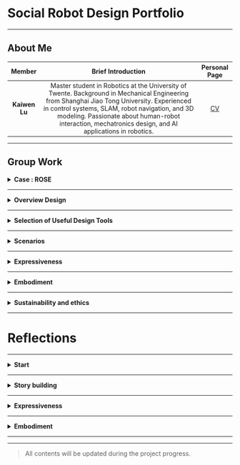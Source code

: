 
# Social Robot Design Portfolio

---

## About Me

| Member | Brief Introduction | Personal Page |  
|:------:|:----------:|:------------------:|
| **Kaiwen Lu** | Master student in Robotics at the University of Twente. Background in Mechanical Engineering from Shanghai Jiao Tong University. Experienced in control systems, SLAM, robot navigation, and 3D modeling. Passionate about human-robot interaction, mechatronics design, and AI applications in robotics.  | [CV](./Kaiwen_Lu_CV.md)  |

---

## Group Work

<details>
<summary><strong> Case : ROSE </strong></summary>

### Case Description
ROSE (Robot Operating System Environment) is a social robot development platform based on ROS, often using the TIAGo robot manufactured by PAL Robotics as its hardware foundation. TIAGo is a multifunctional robot that integrates a mobile base, robotic arm, elevating torso, and a variety of sensors (such as lidar, RGB-D cameras, etc.), and is widely used in research, education, and human-robot interaction fields. 

#### Existed Functions and Scenario Analysis
##### Stories/narratives in media and project data & Currently developed scenarios
Narratives/themes identified: 

(1) Intentional vs Unintentional Obstruction: A recurring narrative involves distinguishing between human behaviors that are socially intentional (e.g., trying to engage with the robot) vs unintentional (e.g., unaware obstruction).

(2) Navigation in constrained environments: Especially in healthcare settings like hospital corridors, robots face complex human-robot interaction scenarios.

(3) Social cues as interaction triggers: Stories often revolve around the robot interpreting gaze, movement hesitation, and posture as signals of human intent

Application Scenarios

(1) Logistics: ROSE delivering samples or items in hospital environments while interacting with or avoiding people.

(2) Companionship/personal assistance: Visitors engaging intentionally with the robot out of curiosity or for help.

(3) Health/nutrition advice: Potential future use cases hinted through the broader categories in the tool list.
#### Our case
Our case is to apply the ROSE robot in elderly care to accomplish three applications. These three applications are respectively: helping the elderly obtain things that are difficult to get; Keep the living environment clean and tidy. And also assist the elderly in conducting self-assessment of their own health status: such as measuring blood pressure every morning, conducting urine tests, and other behaviors.
</details>

---

<details>
<summary><strong> Overview Design </strong></summary>

### Mindmap of Problem Space
![Mindmap of Problem Space](Mindmap.png)

### Potential Building Blocks
#### Perception and Sensing
- Camera
- Lidar
- Microphone/Speaker
- Medical Sensors
#### Robot Mobility & Manipulation
- Arm Manipulation
- Mobile Control
#### Human-Robot Interaction
- NLP
- Touchscreen interface
#### Alert System
#### System integration

### Functional Breakdown
#### Assist in Retrieving Objects
- Environment Perception and Object detection
- Understand Human Commands
- Navigation
- Manipulate and Retrieve object
- Deliver Object to Elderly

#### Maintain clean and tidy environment
- Detect Mess / Dirt / Items Out of Place
- Plan Cleaning or Tidy Task
- Simple Manipulations
- Navigation

#### Support Daily Health Self-Assessment
- Prompt and Guide Elderly
- Integrate with Medical Devices
- Record and Analyze Results
- Communicate with Caregiver if Needed

### Potential Experimental approach
#### Verify that robot can complete tasks autonomously
#### Evaluate naturalness, trust, and ease of use
#### Observe learning curve and routine integration

| Aspect                | Metric/Tool                            |
| --------------------- | -------------------------------------- |
| Task performance      | Task success rate, time, failure modes |
| HRI usability         | SUS, NASA TLX, interaction steps       |
| Trust & acceptance    | Almere Model Questionnaire             |
| Speech recognition    | Command success rate, retry frequency  |
| Grasping accuracy     | Grasp success rate, misplacement rate  |
| System robustness     | Downtime, recovery from error          |
| Data privacy handling | Consent protocol, encryption logs      |


### Pitch / Slide
![Pitch](robotpitch.pdf)


</details>

---


<details>
<summary><strong> Selection of Useful Design Tools </strong></summary>

  
#### Senario Analysis
References:

(1) Through the dual-track deduction of the best scenario and the worst scenario, break through the linear prediction model, and systematically simulate the development paths of positive and negative extremes that deviate from the long-term trend; (2) Based on the dynamic correlation analysis between key influencing factors and the goals, guide participants to independently develop differentiated future scenarios and form strategic predictions covering the possibility spectrum; (3) Taking the preset scenarios as the creative anchor points, drive participants to transform abstract variables into specific action strategies, achieving decision support from risk contingency plans to opportunity capture. This method effectively balances the rigor and innovative tension of strategic planning by structuring the imaginative space. [Busse T, Kernebeck S, Nef L, Rebacz P, Kickbusch I, Ehlers J
Views on Using Social Robots in Professional Caregiving: Content Analysis of a Scenario Method Workshop
J Med Internet Res 2021;23(11):e20046](https://www.jmir.org/2021/11/e20046/)

#### Story Boarding
References:

Through a case of medical caring team with patients, doctors and robots, we are informed that: Through the visual narrative framework, the multiple perspectives of caregivers, patients and medical staff are integrated to transform abstract needs into concrete scenarios (such as daily auxiliary scenarios), revealing the potential paths of technological intervention. The core significance lies in breaking through the limitations of traditional demand research, using co-created storyboards to stimulate participants' imagination of robot application scenarios, simultaneously capturing functional requirements and humanistic care demands, providing a decision-making basis that takes into account both practicality and emotional adaptability for technical design, and ultimately achieving a precise connection between technological innovation and real user needs. [B. Sienkiewicz, Z. Radosz-Knawa and B. Indurkhya, "A participatory design approach to using social robots for elderly care*," 2024 IEEE International Conference on Advanced Robotics and Its Social Impacts (ARSO), Hong Kong, 2024, pp. 194-199, doi: 10.1109/ARSO60199.2024.10557812.](https://ieeexplore.ieee.org/abstract/document/10557812)


#### Wizard of Oz
References:

Wizard of Oz, through the design of restricted perception experiments, simulates the perception and behavioral limitations in the real interaction scenarios of robots, enabling human experts (" guides ") to dynamically generate interaction strategies based only on the limited information available to robots. By limiting the perception range of the guide (aligning with the sensor capabilities of the robot), the non-portability of the strategy caused by the "omniscient perspective" of human experts in traditional methods is avoided, and the adaptability of the strategy to the actual capabilities of the robot is improved. The interaction behavior data collected under restricted conditions can be directly transformed into the autonomous control logic of the robot, reducing the "reality gap" in the subsequent algorithm development. [P. Sequeira et al., "Discovering social interaction strategies for robots from restricted-perception Wizard-of-Oz studies," 2016 11th ACM/IEEE International Conference on Human-Robot Interaction (HRI), Christchurch, New Zealand, 2016, pp. 197-204, doi: 10.1109/HRI.2016.7451752.](https://ieeexplore.ieee.org/abstract/document/7451752)







#### Lego Series
</details>

---

<details>
<summary><strong> Scenarios </strong></summary>

For the interaction between users and robots to be appropriate and sustainable, it is necessary to reduce the influence of uncertainty and negative emotions. Therefore, in addition to the robot's own understanding ability of semantics, it is also necessary to consider different scenarios where users have varying levels of trust in the robot.
[Miller Linda , Kraus Johannes , Babel Franziska , Baumann Martin, "More Than a Feeling—Interrelation of Trust Layers in Human-Robot Interaction and the Role of User Dispositions and State Anxiety," 2021 Vol12 Frontiers in Psychology, doi:10.3389/fpsyg.2021.592711](https://www.frontiersin.org/journals/psychology/articles/10.3389/fpsyg.2021.592711
)
#### Low user trust/low robot understanding:
70-year-old Bob was influenced by science fiction movies and believed that robots were villains who would rule the earth, so he did not trust and was afraid of robots.
Bob felt uncomfortable in his heart and sat on the sofa, holding his chest and breathing, but did not speak. The robot could not recognize the meaning of Bob's subtle movements and thought that Bob was dancing, and began to ask Bob if he needed to play music to accompany him.
Bob said sarcastically, "You are so smart", and the robot responded, "Thank you for the compliment, I will continue to work hard"

Problems with this scenario response:
The robot lacks "micro-movement" and "micro-expression" recognition, cannot understand the intention represented by human movements, lacks a model for emotional context analysis, and cannot recognize the emotions expressed by humans through voice intonation.

#### High user trust/low robot understanding:
One early morning, Grandma Zhang, as usual, used the ROSE robot for a health checkup. She voluntarily put the blood pressure monitor on her arm and said, "Little R (the robot's nickname), measure my blood pressure for me." The robot detected Grandma Zhang's action of holding the blood pressure monitor through the camera but mistakenly confused it with her daily action of "holding a water cup" (Note: The blood pressure monitor and water cup have similar shapes), and thus responded, "Sure, I'm pouring water for you." It then moved its mechanical arm to try to take the blood pressure monitor. 
Grandma Zhang was taken aback for a moment and explained with a smile, "It's not a water cup, it's for measuring blood pressure!" The robot received the keyword "blood pressure" and triggered the preset process, but failed to correctly associate it with the current situation (the arm was already wearing a blood pressure monitor). Instead, it broadcasted the blood pressure history data from last week: "Your average blood pressure last week was 125/80 mmHg." Meanwhile, the mechanical arm was still trying to grasp the blood pressure monitor, causing it to fall off. 
Grandma Zhang wasn't angry. Instead, she patiently repeated, "Little R, you haven't measured it today. You need to measure the new one first." The robot recognized the keyword "measure" again and started the default "environmental detection" mode. It scanned the room with a laser radar and reported, "The current room temperature is 26 degrees Celsius and the air quality is good." Grandma Zhang shook her head helplessly and measured her blood pressure manually. She comforted the robot, "It's okay. Try again tomorrow. You'll get it after a few more times."

Problems with this scenario response:
Weak object detail recognition: Unable to distinguish the binding strap/texture features of a blood pressure monitor from those of a water cup. 
Task chain disruption: Isolated response to the keyword "blood pressure", ignoring the coherent logic of "wearing the device - measurement - recording". 
Trust backfires: Users' excessive tolerance of errors delays the timeliness of health monitoring.

#### Low user trust/high robot understanding:
68-year-old Mary has a stubborn personality and is strongly resistant to new technology. Her daughter, who lives in another city, bought her a new type of care robot and persuaded her to use it. Mary reluctantly used the robot to monitor her daily health data, to make her daughter feel at ease.
One night, because the robot had failed to charge successfully during the day, it moved to the charging station by itself at night to try charging again. Since Mary never cared about the robot’s charging behavior, she was frightened by the moving figure in the living room when she got up at night, and fainted for a short time.
Although the robot detected the problem and called her daughter and the nearby medical center in time, and the result showed that Mary’s body was fine, she still refused to keep the robot at home again.

Problems with this scenario response: The robot can rocognize people’s emotion and other data and try to offer help. But users’trust to the robot are so low that even they share the same goal, the users still cannot accept the robot’s help as a daily routine.
</details>

---

<details>
<summary><strong> Expressiveness </strong></summary>
observation of paper-puppeteering：

observation recording: https://youtu.be/jthQCp5BSxM

01
Action description: Swing left and right at a constant speed, then jump for 5 seconds and then jump in place at a very fast speed
Guess: excited

02
Action description: Hit the ground with the head at a constant speed and then swing left and right at a constant speed
Guess: The robot wants to express its needs

03
Action description: Quickly retreat in place
Guess: The robot wants to walk with me

04
Action description: The body leans to the right and maintains this action
Guess: Thinking

05
Action description: Sprint forward at a very fast speed
Guess: The emotion is hate

06
Action description: The whole body flips over, imitating a human lying on the ground, or slowly lowering the head
Guess: Sad emotion



LED:

1. Emotional expression and feedback: Express emotions by controlling the combined shape, color and flashing frequency of LED.
Application:
Blue eyes + slow flashing + smiling shape or circle - Indicates that the robot is in a calm state (no task mode), and slow blinking indicates friendly attention to humans and is ready to communicate with humans at any time
Red eyes + rapid flashing + triangle shape - When the robot detects danger and issues a warning, the eyes turn red and flash quickly to attract the user's attention

2. Health monitoring and reminders: Use LED eye changes to remind the elderly of daily health matters, such as taking medicine, drinking water, resting, etc.
Application:
Green eyes - Indicates that the elderly are in good health. When the elderly complete their daily walking goals or take medicine on time, the green eyes flash slowly to encourage
Red eyes - For example, when the elderly miss medication or bedtime, the eyes turn red and flash quickly (slower than when prompting danger signals to distinguish)

#### A tool* for expressiveness
EMO-CUE is a multimodal, low-threshold prototype expression toolbox, consisting of the following components:

##### Expressive Cue Cards

Each card represents an emotion/intention state (such as "I'm listening to you", "I need help", "I'm worried about you"), and the back of the card gives suggestions for multimodal expression combinations:

Light color changes (such as red → anxiety, blue → calm, orange → need interaction)

Vibration or tactile feedback (continuous/pulse rhythm)

Small movement patterns (head turn/backward/forward)

Voice intonation fragments (non-semantic "hmm~", "hiss~", etc.)

##### Hardware modules/low-fidelity prototypes

Use programmable Arduino or micro:bit to control small motors (express retreat), RGB lights (express state changes), and buzzers (simulate intonation).

Allow users to quickly combine and test interactive expressions by mapping cards → modules.

##### Improvisational Scenarios

Provide nursing scenario scripts, such as "elderly hesitant to take medicine", "robot notices user falls", "robot prompts relatives to call via video", etc. Participants use the EMO-CUE tool to interpret robot roles with expressive actions without using language.

---

### Design Behavior  
**Function: Helping with hard-to-reach items, cleaning, and health self-assessment**

![Social Robot Behavior](SocialRobotBehavior.png)

---

####  Scenario 1: Helping Reach High or Low Items

**Dialogue**  
> "Yes, it's on the top shelf," said the elderly person.  
> The robot extended its arm, looked up to the cabinet, grasped the item carefully, and handed it to the user with a smile.

**Involved Technologies**  
- `Speech recognition`  
- `LLM + context understanding`  
- `Visual input & scene understanding`  
- `Object localisation`  
- `Vision-based grasping & manipulation`  
- `Motion planning`  
- `Human-robot interaction & gesture coordination`  
- `Affective computing (smile, polite gesture)`

---

####  Scenario 2: Keeping the Environment Clean

**Dialogue**  
> "The floor seems dusty today," the resident commented.  
> The robot activated its vacuum module, scanned the room, navigated around the furniture, and started cleaning.  
> "Done! The room is clean now," it announced.

**Involved Technologies**  
- `Speech recognition`  
- `LLM (intent understanding)`  
- `SLAM (localisation and mapping)`  
- `Path planning & obstacle avoidance`  
- `Dust detection (semantic segmentation)`  
- `Vacuum actuation control`  
- `Affective feedback (speech & tone modulation)`

---

####  Scenario 3: Measuring Blood Pressure

**Dialogue**  
> "Could you check my blood pressure, please?"  
> The robot retrieved the BP cuff, wrapped it gently around the user’s arm, initiated the measurement, and read the result aloud.

**Involved Technologies**  
- `Speech recognition`  
- `LLM (command understanding)`  
- `Manipulation & touch-sensitive actuation`  
- `Biosensor integration (BP monitor control)`  
- `Real-time data acquisition`  
- `Voice synthesis (result announcement)`  
- `Context tracking (session continuity)`

---

####  Scenario 4: Urine Test Analysis

**Dialogue**  
> "I’ve just placed the sample."  
> The robot detected the container, moved it into the analysis bay, and displayed the result on the screen: "All values normal today."

**Involved Technologies**  
- `Speech recognition & intent parsing`  
- `Object detection & classification`  
- `Grasping & manipulation (careful handling)`  
- `Lab-on-robot analysis module integration`  
- `Visual display & voice feedback`  
- `Context awareness (health logs, timestamping)`

---

####  Scenario 5: Logging and Reporting Results

**Dialogue**  
> "Please send the result to my daughter."  
> The robot encrypted the report and uploaded it securely to the connected caregiver app.

**Involved Technologies**  
- `LLM (command parsing)`  
- `User profile management`  
- `Secure data logging & transmission`  
- `Cloud integration`  
- `Role-aware access control`  
- `Affective computing (respectful tone and privacy handling)`

</details>

---

<details>
<summary><strong> Embodiment </strong></summary>

</details>

---

<details>
<summary><strong> Sustainability and ethics </strong></summary>
Envisioning Cards are a practical design tool developed to translate complex theoretical concepts—especially from Value Sensitive Design (VSD) and Multi-lifespan Design (MLD)—into concrete actions for designers. [Yoo, Daisy and Logler, Nick and Ballard, Stephanie and Friedman, Batya, "Multi-lifespan Envisioning Cards: Journeying from Design Theory to Tools for Action,"2022, Association for Computing Machinery](https://dl.acm.org/doi/pdf/10.1145/3532106.3533495)
By applying the four aspects of the envision card: Changing Hands, Environmental Sustainability, The Long Now, Work of the Future, we can consider the ethical issues of robots and their relationship with people during the design process.

#### Changing Hands
An elderly care robot may become a family heirloom, taking care of the elderly in the family for generations. In this case, users may regard this robot as a member of the family, which means that during the design process, the robot may need to store the process of getting along with the family members, so that it can behave like the elder of the family in the process of taking care of people. At the same time, it needs to be able to transfer memory relatively easily to cope with the replacement. And the hardware is preferably modularized to facilitate the replacement of damaged parts.
If the robot is sold as a second-hand product, it also needs to protect the privacy of the original owner. This requires clearing the behavior mode set locally or encrypting the user account of the server, otherwise the information will be leaked after it is sold second-hand or stolen, threatening the personal safety of the old owner.

#### The Long Now

According to the envision cards "The Long Now", we envision a 50-year old who has interacted with the robot over a lifetime, and will continue to interact with the robot in the next few decades, with a five-year period:
At the age of 50, the robot intervenes in life as a practical tool, but not a core part of life. By the age of 55, the elderly have become accustomed to the company of the robot and begin to rely more on the robot for daily reminders and health monitoring. At the age of 60, the elderly may be highly dependent on the robot both physically and emotionally, and the family also fully trusts the robot to take care of the elderly. At the age of 70, the robot even replaces the elderly's existing interpersonal relationships to some extent, weakening personal autonomy and initiative.
The ethical concern highlighted here is that over-reliance on robots may lead to social isolation over time, weakening the connection between people and human communities.
This long-term change needs to be considered in the design stage to ensure that robots complement rather than replace the care of the elderly, and promote relationships between people rather than isolate people's social relationship.
####
</details>

---



# Reflections

---

<details>
<summary><strong> Start</strong></summary>
  
### How is Design Research linked to HRI
Design research, through human-centered approaches, helps to deeply understand the real needs, emotions and behavioral responses of users when interacting with robots. Through observation, interviews and prototype testing, design research reveals details that are often overlooked in traditional technology development, such as trust, natural communication and social acceptance, thereby promoting HRI systems to become more natural, efficient and enjoyable. It prompts the shift of human-robot interaction from "technology-centered" to "experience-centered", achieving better social integration.

### Digital (AI) vs Embodiment
In the design of social robots, digital AI (chatbots) have significant limitations compared to physical robots. Take for example toys that are physical entities. The sense of satisfaction and warmth that one gets from hugging a plush toy is definitely quite different from that of hugging a cold steel block. Not to mention digital AI that has no physical form at all. Robots with physical forms will give users a more intuitive first impression, demonstrating their inherent functions and providing more interaction methods with users. In reality, people's communication involves various senses such as vision, hearing, smell and touch. However, chatbots AI are unable to meet these needs. Or rather, they can only partially observe these aspects of humans in a one-way manner. This can lead to a sense of distrust and communication barriers.

### Why is "HER" (not) a Compelling Argument?
I find it unpersuasive that someone could fall in love with an intangible AI. I myself experienced a long-distance relationship. Although we can now communicate through video calls, it still can't bridge the gap of deepening distrust and estrangement. Eventually, this relationship ended in a breakup.

### The Robot Revolution: When?
When the social productive forces are developing at an extremely rapid pace, and when people not only need robots in the production field but also in terms of quality of life, the robot revolution will arrive.

### The Dinosaur Hotel
The "Dinosaur Hotel" in Japan (Henn na Hotel) initially attracted much attention with its robot receptionists and fully automated services, reflecting people's expectations for future technological hotels. However, the actual operational results were not satisfactory. Many robots were unable to effectively handle complex or unconventional customer demands, such as not being able to understand customers' questions, misidentifying in noisy environments, and lacking the ability to handle emergencies. This led to a decline in guest experience, and eventually the hotel had to rehire a large number of human employees. 
This reflects an important issue: In the service industry, "cool novelty" cannot truly replace "flexibility, empathy and judgment". Although robots have advantages in performing simple and repetitive tasks, when faced with rich and diverse actual scenarios, robots lacking contextual understanding and emotional responses find it difficult to provide satisfactory service experiences. Especially in environments like hotels that emphasize personalized reception and delicate care, purely pursuing efficiency can actually undermine the overall experience of customers.

### Nabaztag
As an early internet-connected pet robot, Nabaztag won the affection of many users in the early stage with its cute appearance and basic internet functions (such as reading the weather, email reminders, swaying ears, etc.). It successfully seized the novel concept of "Internet of Things cute pets", making the interaction between humans and technology more intimate and interesting. However, as time went by, the limitations of Nabaztag gradually became apparent. Its interaction capabilities were limited, updates were slow, and it couldn't continuously meet users' expectations for "companionship" and "intelligence" that were constantly improving. People soon lost interest in simple notifications and mechanical actions, and the lack of emotional deepening connections also made it difficult for them to form a long-term reliance. 
This indicates that in the design of social robots, merely relying on novelty and appearance to attract attention is far from sufficient. What users truly desire is an intelligent companion that can continuously evolve, understand them, and establish emotional connections. When robots fail to grow along with changes in user needs, the initial curiosity will soon fade away, ultimately leading to the abandonment of the product.

### Cuddlebits
Cuddlebits can evoke more resonance and protective instincts in people through subtle movements (such as quivering and curling up) and natural reactions to touch. This "soft and vivid" characteristic makes them more like real small animals, thereby triggering people's instinctive concern and emotional investment. 
This indicates that in the human-machine emotional relationship, "high intelligence" is not the key to touching people's hearts. On the contrary, traits such as being soft, vulnerable, and needing care are more likely to trigger deep emotional connections. The design of Cuddlebits reminds us that truly effective human-machine interaction does not necessarily require complex language and task completion capabilities. Sometimes, a simple, touchable and understandable little being is enough to establish a strong emotional bond.

### Be-Right-Back
The concept of "Be-right-back" originates from the idea of using artificial intelligence technology to "revive" the deceased relatives. For instance, through chat records and social media data, a "digital personality" can be reconstructed. Although this technology can bring comfort to those who have lost their loved ones in the short term, it also raises profound ethical and emotional issues. Firstly, the simulated "existence" is never truly human; it lacks independent growth and genuine emotions. Secondly, this technology may delay the normal mourning process of people, turning sadness into a reliance on false connections. 
This reflection reminds us that technology can reproduce language and behavioral patterns, but it cannot truly replicate the unique and profound emotional relationships between people. In the face of loss, humans need memory and acceptance rather than remaining stuck in a false "farewell" forever. Therefore, although "be-right-back" is tempting from a technical perspective, from the viewpoints of emotional health and ethics, it is not a truly desirable solution.

</details>

---

<details>
<summary><strong>Story building</strong></summary>

### Sci-fi prototyping
The prototype design based on science fiction novels can easily demonstrate the philosophical contemplations of different people on a certain scientific phenomenon, because novels are ultimately supposed to serve the purpose of shaping the protagonists. As for the plot of the novel, the functions of the prototype of the robot might be described in a more coherent way. However, in science fiction novels, in order to create dramatic conflicts, extreme situations can be simulated. In such cases, the story becomes less credible.

### 21st century robot project
The aspect that most impresses me about this project is that it emphasizes not merely building a "machine" that can move and speak, but creating an "existence" that has a story, a motivation, and can be understood and accepted by humans. In my view, this design approach of robots with personality shaping and social role setting is the key that distinguishes social robots from traditional automated devices. 
It also made me reflect that perhaps we are too prone to equate "high intelligence" with "good robots"? Maybe a little robot that can understand your silence and quietly accompany you when you are down is far more meaningful in reality than an "intelligent butler" that can solve complex mathematical problems. This project reminds me that true design is not just about solving problems, but about constructing meaning and relationships.

### Rosy consumer stories
"Rosy Consumer Stories" made me realize that users' expectations of social robots are often idealized, romanticized or even surreal. People hope that robots can not only complete tasks efficiently, but also understand, accompany and respond to emotions like friends. These "rosy" consumption stories, though seemingly unrealistic, truly reflect people's emotional desires and psychological projections when facing technology.


### Importance of storytelling for HRI specifically
In Human-Robot Interaction (HRI), storytelling is not merely a means of communication but also a crucial way to endow robots with personalities, intentions and emotions. Compared with the cold and command-style dialogues, stories can make robots appear more "lively" and more likely to evoke emotional resonance from users. A robot with a background, goals and "personality" is often more trustworthy, likable, and even given a "companion-like" status. 
HRI is not merely a technical issue of speech recognition and path planning, but rather about the construction of "relationships". Telling stories can create a "comprehensible motivational framework" for robots, allowing users to understand why they perform certain behaviors, thereby reducing uncertainty and discomfort. This is particularly important when humans interact with unfamiliar technologies.

### Evidence based work (health) vs robot stories (and perceived competence)
Although storytelling can enhance the emotional connection between robots and users, in a medical environment, robots also need to demonstrate their professional competence and reliability. Therefore, designers need to strike a balance between emotional communication and professional performance to increase users' trust and acceptance of robots.

</details>

---

<details>
<summary><strong> Expressiveness</strong></summary>
  
### Design (rules) from the work of Ju&Hoffman
Ju and Hoffman's work made me see that robots aren't just machines that get things done—they're also "communicators." They pointed out that instead of always using words or language, you can show what you mean through actions. That really got me thinking about how important actions are when it comes to interacting with others. We often assume communication is all about talking, but actually, body language is one of the most basic and clear ways we express ourselves. This idea makes me realize that when designing social robots, clear and expressive movements might make people feel more connected and trusting than even the best voice recognition systems.

### What are the downsides of (and are there alternatives to) designing robot communication
The design of robot communication systems is often limited by human language models. We are too accustomed to "letting robots speak like humans". However, in practical use, such imitation often leads to misunderstandings and discomfort, and even gives people the illusion that the robot really "understands". I think that rather than blindly imitating, it is better to explore more transparent and genuine communication methods, such as visual signals, tones, and light feedback. Although these alternative methods are simple, they are more in line with the essence of the machine and are also easier to build trust. Robots don't have to be like humans, but they must be able to be "understood" by humans.

### Should we take HHI (human-human interaction) as a starting point for designing HRI.. (hint: for motivation look into the work by Heather Knight)
I once took it for granted that the interaction pattern among humans (HHI) naturally applies to the interaction between humans and machines (HRI). But Heather Knight's research changed my opinion. She mentioned that techniques such as "drama", "rhythm" and "expected disruption" in performing arts are more effective in robot design. This view inspires me: Robots are not inferior versions of "imitations of humans", but brand-new interactive objects. Design should start from understanding the expressive ability of machines rather than forcibly applying human rules.

### Laban works for characterising motion. Which aspects apply to sound or other modalities?
Laban's Motor Language Analysis (LMA) was originally used to describe human movement, but when I attempted to apply it to sound or tactile feedback, I surprisingly found that it was equally applicable. For instance, "weight" can be transformed into the intensity of volume, "time" corresponds to the speed of rhythm, and "flow" is manifested as a continuous or fragmented sound stream. This cross-modal way of understanding made me realize that the conveyance of emotions does not depend on the medium, but on "change itself". Whether it is light, sound or movement, the essence of design is to evoke feelings.

### can you design anti-social behaviour? what is the difference with simply the 'absence' of social behaviour?
Designing anti-social behavior sounds like "creating bad people", but I realize it has its significance. For instance, having robots show resistance, indifference or silence in specific situations can make users aware of the boundaries of their own behaviors and can also be used as educational and psychological treatment tools. "Antisocial" is not completely negative; it is a kind of boundary expression of social behavior. Compared with "no social behavior", it is more intentional and more worthy of our attention in design.

</details>

---

<details>
<summary><strong>Embodiment</strong></summary>

### embodied agents v.s. virtual agents  and hybrid shapes
I believe that embodied agents have a natural advantage in building trust and evoking emotional resonance. People are more likely to respond socially to a "present" entity, such as smiling, looking, and stepping back. Virtual agents, although easier to deploy, update, and safer, lack a sense of spatial presence and are not easy to trigger real "social identification."

"Hybrid shapes" such as skeuomorphic digital characters in AR/VR are in the middle ground. Their challenge is: do they "look like" or are they really "interactive"? As a designer, I realize that the choice of form should be based on the specific application scenario - in places with high empathy needs such as hospitals and elderly care, embodiment may be more important; in scenarios such as education and entertainment, virtual characters may be enough.

### robotic capabilities vs social aspects of the design
Many robot projects overemphasize "what can be done", such as being able to grasp, navigate, and communicate, but ignore "how people will feel". In the design of social robots, I am increasingly aware that technical capabilities are only the underlying support, and what really affects users is social expression. A clumsy but polite robot may be more popular than an efficient but indifferent robot arm.

Therefore, designers should not only pursue "strong functions", but also pay attention to users' interpretation and reaction to machine behavior. This also means that we should regard "behavioral design" as part of the main design work, not just the added value of the interface or hardware appearance.

### 'function defines form' vs social requirements?
Traditional industrial design emphasizes "function determines form", but in social robot design, I find that this logic is often reversed: "social needs" in turn shape the form of the machine. For example, even if a companion robot only needs to talk, it still needs a "head" and "eyes" because these are extremely important clues in human interaction.

### What are relevant insights by Duffy et al. for you as a designer
Duffy proposed that anthropomorphism is not a false analogy, but a natural and necessary cognitive strategy in the interaction between people and technology. This inspired me: we should not try to "eliminate anthropomorphism" but guide it by design. People always project emotions, roles and intentions on robots, so why don't we actively give these machines the appropriate social behavior framework?

</details>

---
---

> All contents will be updated during the project progress.

